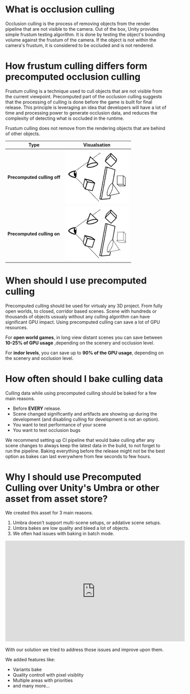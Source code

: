 # What is occlusion culling

Occlusion culling is the process of removing objects from the render pipeline that are not visible to the camera. Out of the box, Unity provides simple frustum testing algorithm. It is done by testing the object's bounding volume against the frustum of the camera. If the object is not within the camera's frustum, it is considered to be occluded and is not rendered.

# How frustum culling differs form precomputed occlusion culling

Frustum culling is a technique used to cull objects that are not visible from the current viewpoint. Precomputed part of the occlusion culling suggests that the processing of culling is done before the game is built for final release. This principle is leveraging an idea that developers will have a lot of time and processing power to generate occlusion data, and reduces the complexity of detecting what is occluded in the runtime.

Frustum culling does not remove from the rendering objects that are behind of other objects.

| Type | Visualsation | 
| --- | --- |
| **Precomputed culling off** | <img src="../images/culing_off.png" width="200" />|
| **Precomputed culling on** | <img src="../images/culing_on.png" width="200" /> |

# When should I use precomputed culling

Precomputed culling should be used for virtualy any 3D project. From fully open worlds, to closed, corridor based scenes. Scene with hundreds or thousands of objects ussualy without any culling algorithm can have significant GPU impact. Using precomputed culling can save a lot of GPU resources.

For **open world games**, in long view distant scenes you can save between **10-25% of GPU usage** ,depending on the scenery and occlusion level.

For **indor levels**, you can save up to **90% of the GPU usage**, depending on the scenery and occlusion level.

# How often should I bake culling data

Culling data while using precomputed culling should be baked for a few main reasons.

 - Before **EVERY** release.
 - Scene changed significantly and artifacts are showing up during the development (and disabling culling for development is not an option).
 - You want to test performance of your scene
 - You want to test occlusion bugs

We recommend setting up CI pipeline that would bake culling after any scene changes to always keep the latest data in the build, to not forget to run the pipeline. Baking everything before the release might not be the best option as bakes can last everywhere from few seconds to few hours.

# Why I should use Precomputed Culling over Unity's Umbra or other asset from asset store?

We created this asset for 3 main reasons.

1. Umbra doesn't support multi-scene setups, or addative scene setups.
2. Umbra bakes are low quality and bleed a lot of objects.
3. We often had issues with baking in batch mode.

<iframe width="560" height="315" src="https://www.youtube.com/embed/5deUO-gQKPM" title="YouTube video player" frameborder="0" allow="accelerometer; autoplay; clipboard-write; encrypted-media; gyroscope; picture-in-picture" allowfullscreen></iframe>

With our solution we tried to address those issues and improve upon them.

We added features like:
 - Variants bake
 - Quality controll with pixel visiblity
 - Multiple areas with priorities
 - and many more...

